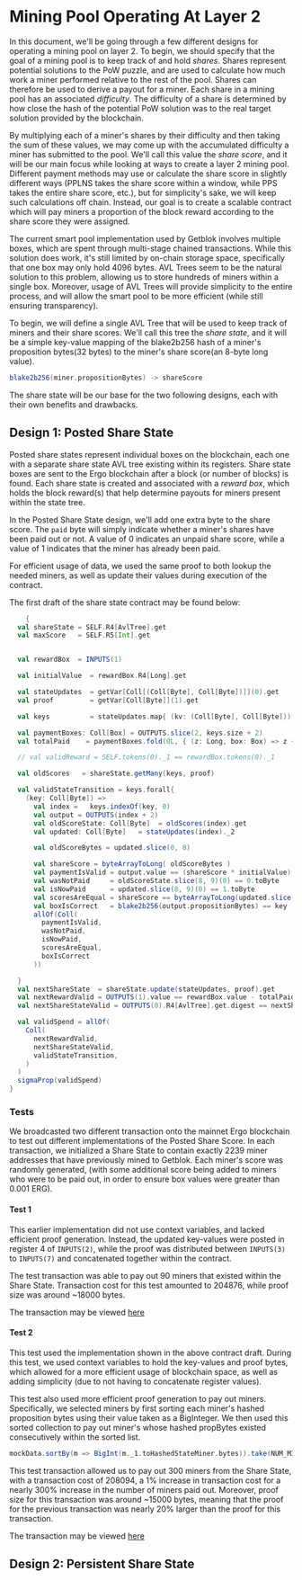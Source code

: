 # Mining Pool Operating At Layer 2

In this document, we'll be going through a few different designs for operating a mining pool on
layer 2. To begin, we should specify that the goal of a mining pool is to keep track of and hold *shares*.
Shares represent potential solutions to the PoW puzzle, and are used to calculate how much work a miner performed
relative to the rest of the pool. Shares can therefore be used to derive a payout for a miner. Each share
in a mining pool has an associated *difficulty*. The difficulty of a share is determined by how close the
hash of the potential PoW solution was to the real target solution provided by the blockchain. 

By multiplying each of a miner's shares by their difficulty and then taking the sum of these values, we may come up with the accumulated
difficulty a miner has submitted to the pool. We'll call this value the *share score*, and it will be our main
focus while looking at ways to create a layer 2 mining pool. Different payment methods may use or calculate 
the share score in slightly different ways (PPLNS takes the share score within a window, while PPS takes the entire share score, etc.),
but for simplicity's sake, we will keep such calculations off chain. Instead, our goal is to create
a scalable contract which will pay miners a proportion of the block reward according to the share score
they were assigned.

The current smart pool implementation used by Getblok involves multiple boxes, which are spent through multi-stage 
chained transactions. While this solution does work, it's still limited by
on-chain storage space, specifically that one box may only hold 4096 bytes. AVL Trees seem to be the natural
solution to this problem, allowing us to store hundreds of miners within a single box. Moreover, usage
of AVL Trees will provide simplicity to the entire process, and will allow the smart pool to be
more efficient (while still ensuring transparency).

To begin, we will define a single AVL Tree that will be used to keep track of miners and their share scores.
We'll call this tree the *share state*, and it will be a simple key-value mapping of the blake2b256
hash of a miner's proposition bytes(32 bytes) to the miner's share score(an 8-byte long value).

```scala
blake2b256(miner.propositionBytes) -> shareScore
```
The share state will be our base for the two following designs, each with their own benefits and drawbacks.

## Design 1: Posted Share State

Posted share states represent individual boxes on the blockchain, each one with a separate
share state AVL tree existing within its registers. Share state boxes are sent to the Ergo blockchain
after a block (or number of blocks) is found. Each share state is created and associated with a
*reward box*, which holds the block reward(s) that help determine payouts for miners present
within the state tree. 

In the Posted Share State design, we'll add one extra byte to the share score. The `paid` byte will
simply indicate whether a miner's shares have been paid out or not. A value of 0 indicates an unpaid
share score, while a value of 1 indicates that the miner has already been paid.

For efficient usage of data, we used the same proof to both lookup the needed miners, as well
as update their values during execution of the contract.

The first draft of the share state contract may be found below:

```scala
    {
  val shareState = SELF.R4[AvlTree].get
  val maxScore   = SELF.R5[Int].get


  val rewardBox  = INPUTS(1)

  val initialValue  = rewardBox.R4[Long].get

  val stateUpdates  = getVar[Coll[(Coll[Byte], Coll[Byte])]](0).get
  val proof         = getVar[Coll[Byte]](1).get

  val keys          = stateUpdates.map{ (kv: (Coll[Byte], Coll[Byte])) => kv._1}

  val paymentBoxes: Coll[Box] = OUTPUTS.slice(2, keys.size + 2)
  val totalPaid    = paymentBoxes.fold(0L, { (z: Long, box: Box) => z + box.value })

  // val validReward = SELF.tokens(0)._1 == rewardBox.tokens(0)._1

  val oldScores   = shareState.getMany(keys, proof)

  val validStateTransition = keys.forall{
    (key: Coll[Byte]) =>
      val index =   keys.indexOf(key, 0)
      val output = OUTPUTS(index + 2)
      val oldScoreState: Coll[Byte]  = oldScores(index).get
      val updated: Coll[Byte]   = stateUpdates(index)._2

      val oldScoreBytes = updated.slice(0, 8)

      val shareScore = byteArrayToLong( oldScoreBytes )
      val paymentIsValid = output.value == (shareScore * initialValue) / maxScore.toLong
      val wasNotPaid     = oldScoreState.slice(8, 9)(0) == 0.toByte
      val isNowPaid      = updated.slice(8, 9)(0) == 1.toByte
      val scoresAreEqual = shareScore == byteArrayToLong(updated.slice(0, 8))
      val boxIsCorrect   = blake2b256(output.propositionBytes) == key
      allOf(Coll(
        paymentIsValid,
        wasNotPaid,
        isNowPaid,
        scoresAreEqual,
        boxIsCorrect
      ))

  }
  val nextShareState  = shareState.update(stateUpdates, proof).get
  val nextRewardValid = OUTPUTS(1).value == rewardBox.value - totalPaid
  val nextShareStateValid = OUTPUTS(0).R4[AvlTree].get.digest == nextShareState.digest

  val validSpend = allOf(
    Coll(
      nextRewardValid,
      nextShareStateValid,
      validStateTransition,
    )
  )
  sigmaProp(validSpend)
}
```

### Tests

We broadcasted two different transaction onto the mainnet Ergo blockchain to test out different implementations
of the Posted Share Score. In each transaction, we initialized a Share State to contain exactly
2239 miner addresses that have previously mined to Getblok. Each miner's score was randomly generated,
(with some additional score being added to miners who were to be paid out, in order to ensure
box values were greater than 0.001 ERG).

#### Test 1
This earlier implementation did not use context variables, and lacked efficient proof generation.
Instead, the updated key-values were posted in register 4 of `INPUTS(2)`, while the proof was
distributed between `INPUTS(3)` to `INPUTS(7)` and concatenated together within the contract.

The test transaction was able to pay out 90 miners that existed within the Share State.
Transaction cost for this test amounted to 204876, while proof size was around ~18000 bytes.

The transaction may be viewed [here](https://explorer.ergoplatform.com/en/transactions/b16633ecd76e4dc2c104e95656839f475091bb5fb39ff90bb99ff782c98fbeab)

#### Test 2
This test used the implementation shown in the above contract draft. During this test, we used
context variables to hold the key-values and proof bytes, which allowed for a more efficient usage
of blockchain space, as well as adding simplicity (due to not having to concatenate register values).

This test also used more efficient proof generation to pay out miners. Specifically, we selected miners
by first sorting each miner's hashed proposition bytes using their value taken as a BigInteger. We then
used this sorted collection to pay out miner's whose hashed propBytes existed consecutively within the
sorted list.

```scala
mockData.sortBy(m => BigInt(m._1.toHashedStateMiner.bytes)).take(NUM_MINERS)
```

This test transaction allowed us to pay out 300 miners from the Share State, with a transaction cost
of 208094, a 1% increase in transaction cost for a nearly 300% increase in the number of miners paid out.
Moreover, proof size for this transaction was around ~15000 bytes, meaning that the proof for the previous
transaction was nearly 20% larger than the proof for this transaction.

The transaction may be viewed [here](https://explorer.ergoplatform.com/en/transactions/4dc2502e9b0ce5de8c51a34cb4149b0bd2a243b23faef8ca3ddc950d7d35f61f)


## Design 2: Persistent Share State